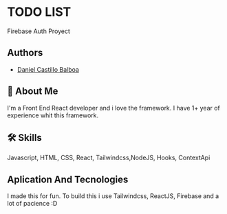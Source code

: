 
# TODO LIST

Firebase Auth Proyect




## Authors

- [Daniel Castillo Balboa](https://github.com/TheDaidor2001)






## 🚀 About Me
I'm a Front End React developer and i love the framework. I have 1+ year of experience whit this framework.


## 🛠 Skills
Javascript, HTML, CSS, React, Tailwindcss,NodeJS, Hooks, ContextApi


## Aplication And Tecnologies

I made this for fun. To build this i use Tailwindcss, ReactJS, Firebase and a lot of pacience :D

